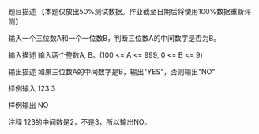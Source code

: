 题目描述
【本题仅放出50%测试数据。作业截至日期后将使用100%数据重新评测】



输入一个三位数A和一个一位数B，判断三位数A的中间数字是否为B。


输入描述
输入两个整数A, B。(100 <= A <= 999, 0 <= B <= 9)


输出描述
如果三位数A的中间数字是B，输出"YES"，否则输出"NO"


样例输入
123 3

样例输出
NO

注释
123的中间数是2，不是3，所以输出NO。
